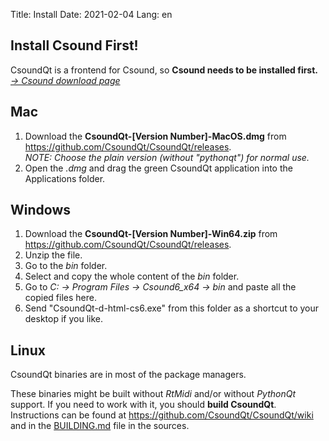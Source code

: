 Title: Install
Date: 2021-02-04
Lang: en


## Install Csound First!

CsoundQt is a frontend for Csound, so **Csound needs to be installed first.**  
[*-> Csound download page*](https://csound.com/download)


## Mac

1. Download the **CsoundQt-[Version Number]-MacOS.dmg** from <https://github.com/CsoundQt/CsoundQt/releases>.  
   *NOTE: Choose the plain version (without "pythonqt") for normal use.*  
2. Open the *.dmg* and drag the green CsoundQt application into the Applications folder.

## Windows

1. Download the **CsoundQt-[Version Number]-Win64.zip** from <https://github.com/CsoundQt/CsoundQt/releases>.  
2. Unzip the file.  
3. Go to the *bin* folder.  
4. Select and copy the whole content of the *bin* folder.  
5. Go to *C: -> Program Files -> Csound6_x64 -> bin* and paste all the copied files here.  
6. Send "CsoundQt-d-html-cs6.exe" from this folder as a shortcut to your desktop if you like. 

## Linux

CsoundQt binaries are in most of the package managers.

These binaries might be built without *RtMidi* and/or without *PythonQt* support. If you need to work with it, you should **build CsoundQt**. Instructions can be found at <https://github.com/CsoundQt/CsoundQt/wiki> and in the [BUILDING.md](https://github.com/CsoundQt/CsoundQt/blob/master/BUILDING.md) file in the sources.

